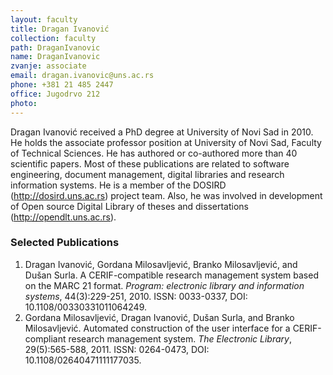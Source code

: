 ```yaml
---
layout: faculty
title: Dragan Ivanović
collection: faculty
path: DraganIvanovic
name: DraganIvanovic
zvanje: associate
email: dragan.ivanovic@uns.ac.rs
phone: +381 21 485 2447
office: Jugodrvo 212
photo: 
---
```


Dragan Ivanović received a PhD degree at University of Novi Sad in 2010. 
He holds the associate professor position at University of Novi Sad, Faculty of 
Technical Sciences. He has authored or co-authored more than 40 scientific 
papers. Most of these publications are related to software engineering, document management, digital libraries and research information systems. He is a member of the DOSIRD (http://dosird.uns.ac.rs) project team. Also, he was involved in development of Open source Digital Library of theses and dissertations (http://opendlt.uns.ac.rs).

### Selected Publications

1. Dragan Ivanović, Gordana Milosavljević, Branko Milosavljević, and Dušan Surla. A CERIF-compatible research management system based on the MARC 21 format. *Program: electronic library and information systems*, 44(3):229-251, 2010. ISSN: 0033-0337, DOI: 10.1108/00330331011064249.
2. Gordana Milosavljević, Dragan Ivanović, Dušan Surla, and Branko Milosavljević. Automated construction of the user interface for a CERIF-compliant research management system. *The Electronic Library*, 29(5):565-588, 2011. ISSN: 0264-0473, DOI: 10.1108/02640471111177035.

